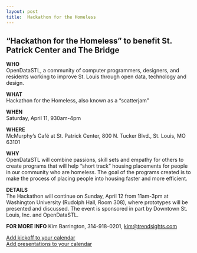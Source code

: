 ```yaml
---
layout: post
title:  Hackathon for the Homeless
---
```

  
## “Hackathon for the Homeless” to benefit St. Patrick Center and The Bridge  
  
**WHO**  
OpenDataSTL, a community of computer programmers, designers, and residents working to improve St. Louis through open data, technology and design.  
  
**WHAT**  
Hackathon for the Homeless, also known as a “scatterjam”  
  
**WHEN**  
Saturday, April 11, 930am-4pm  
  
**WHERE**  
McMurphy’s Café at St. Patrick Center, 800 N. Tucker Blvd., St. Louis, MO 63101  
  
**WHY**  
OpenDataSTL will combine passions, skill sets and empathy for others to create programs that will help “short track” housing placements for people in our community who are homeless. The goal of the programs created is to make the process of placing people into housing faster and more efficient.  
  
**DETAILS**  
The Hackathon will continue on Sunday, April 12 from 11am-3pm at Washington University (Rudolph Hall, Room 308), where prototypes will be presented and discussed. The event is sponsored in part by Downtown St. Louis, Inc. and OpenDataSTL.  
  
**FOR MORE INFO** Kim Barrington, 314-918-0201, [kim@trendsights.com](mailto:kim@trendsights.com)  
  
[Add kickoff to your calendar](/attachments/Hackathon_for_the_Homeless.ics)  
[Add presentations to your calendar](/attachments/Hackathon_for_the_Homeless_Presentations.ics)
